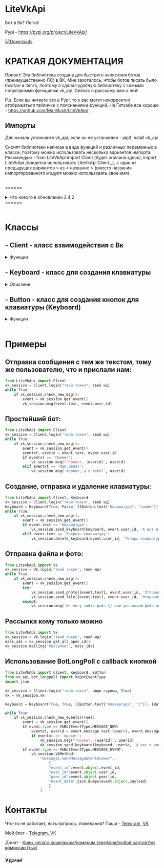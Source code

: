 # LiteVkApi
Бот в Вк? Легко!

Pypi - https://pypi.org/project/LiteVkApi/

[![Downloads](https://pepy.tech/badge/litevkapi)](https://pepy.tech/project/litevkapi)


# КРАТКАЯ ДОКУМЕНТАЦИЯ
Привет! Эта библиотека создана для быстрого написания ботов (преимущественно ЛС) в ВК. Мне захотелось, чтобы ботов писать было быстро и легко, поэтому я сделал удобную библиотеку с самыми популярными функциями vk_api. Сейчас я расскажу вам о ней!

P.s. Если вы читаете это в PypI, то у вас могут некорректно отображаться таблички с пояснениями функций. На Гитхабе все хорошо - https://github.com/Ma-Mush/LiteVkApi/

## Импорты
Для начала установите vk_api, если он не установлен - pip3 install vk_api

Скрипт библиотеки написан в виде функций и различных переменных в классе, поэтому можно использовать несколько вариантов импорта:
Рекомендую - from LiteVkApi import Client (будет описана здесь), import LiteVkApi (придется использовать LiteVkApi.Client._), < один из предыдущих вариантов > as < название > (вместо названия импортированного модуля можно использовать свое имя)

<br>======
 <details>  <summary> Что нового в обновлении 2.4.2</summary> 

### - Изменены параметры фунцкий Client.check_new_msg и Client.check_new_events
Теперь они принимают параметр botlongpoll (True/False, по умолчанию - False). Он определяет, использовать ЛонгПул для ботов или общий. Разница в том, что у общего привычный формат возращения событий - event.text и тд. ЛонгПул для ботов же имеет бОльшие возможности. Так, с его помощью можно получать отвтеты на callback кнопки с полезной нагрузкой (payload), такие как snack_bar. Но и формат ответа для "традиционных" типов событий у них другой. Так, при получении сообщения его текст будет записан в event.message.text. Пример кода с кнопкой и обработкой сообщений будет в соответсвующем разделе внизу документации.


</details> 
======<br>
<br>


# Классы

## - Client - класс взаимодействия с Вк

<details> <summary>Функции</summary> 

* ## Client.login(token, id_group, userbot, my_key, my_server, my_ts) *
    ### Функция ВСЕГДА имеет объект Client
    Функция регистрирует вас на сервере ВКонтакте и возвращает сессию в переменную.
    <details> <summary>Параметры</summary>

    Название  | Что это?
    ------------- | -------------
    token | Токен сообщества в виде строки (например 'a244f42a6eaec65dbeh1ee13aab8ce7355311448868357e545c27cd648025c8a31ee66f4528a0a4ca98be')
    id_group | id группы в числовом виде (например 200397283), если используется юзер-бот - любое число или None (нужен, только если вы используете токен группы)
    userbot | Для страницы (а не для группы) вы используете бота? (True/False) По умолчанию False
    get_session | Если True - возвращает сессию в переменную (для удобства использования вместе vk_api). По умолчанию False
    ост. | Настройки для беседы, узать тут - https://vk.com/dev/groups.getLongPollServer

    </details>

* ## _.get_session()
    Возвращает сессию Вконтакте, т.е. ели вы уже вошли через Client.login и вам надо пользоваться обычным vk_api, то вы можете использовать эту сессию, чтобы не входить снова. (Тоже самое на vk_api - vk_session = vk_api.VkApi(token = токен))

* ## Client.give_session(session) *
    #### Функция ВСЕГДА имеет объект Client
    Регистрирует вашу сессию Вк, но только если вы уже входили через другие api и передали ее в параметр session (для vk_api сессия получается через session = vk_api.VkApi(token = токен))
    <details> <summary>Параметры</summary>

    Название  | Что это?
    ------------- | -------------
    session | Сессия в Вк от vk_api
    ост. | Настройки для беседы, узать тут - https://vk.com/dev/groups.getLongPollServer
        
    </details> 
        
* ## _.msg(text, userid, photo, files, keyboard, reply_to)
    Отправляет сообщение пользователю по ID / беседе по ее номеру с заданным текстом
    <details> <summary>Параметры</summary>
        
    Название  | Что это?
    ------------- | -------------
    text | Текст сообщения 
    userid | ID пользователя/беседы для отправкии сообщеия
    photo | Массив с путями до фотографий, которые нужно отправить
    files | Массив с путями до файлов, которые нужно отправить
    keyboard | Клавиатура, полученная с помощью Keyboard (подробнее - ниже)
    reply_to | ID сообщения, на котороее нужно ответить
        
    </details> 

* ## _.send_message(text, userid, photo, files, keyboard, reply_to)
    То же самое, что и _.msg

* ## _.edit_message(text, userid, messid, photo, files, keyboard)
    Изменяет сообщение по ID
    <details> <summary>Параметры</summary>
        
    Название  | Что это?
    ------------- | -------------
    text | Текст сообщения 
    userid | ID пользователя/беседы, куда было отправлено сообщение
    messid | ID сообщения, которое нужно изменить
    photo | Массив с путями до фотографий, которые нужно отправить
    files | Массив с путями до файлов, которые нужно отправить
    keyboard | Клавиатура, полученная с помощью Keyboard (подробнее - ниже)

    </details> 

* ## _.check_new_msg(botlongpoll)
    Используется для проверки новых сообщений (возвращает True / False)
    <details> <summary>Параметры</summary>

    Название  | Что это?
    ------------- | -------------
    botlongpoll | Использовать ЛонгПул для ботов или общий (True / False)? По умолчанию False

    </details> 

* ## _.check_new_events(botlongpoll)
    Используется для проверки любых новых событий (а не только сообщений, как в check_new_msg). В остальном - аналогичная функция. (возвращает True / False)
    <details> <summary>Параметры</summary>

    Название  | Что это?
    ------------- | -------------
    botlongpoll | Использовать ЛонгПул для ботов или общий (True / False)? По умолчанию False

    </details> 
    
* ## _.get_event()
    Возвращает данные о новом сообщении при его наличии. Основные параметры выданных данных - user_id / chat_id, text. Подробнее в документации vk_api.

* ## _.send_photo(file_names, userid, msg, keyboard)
    Отправляет фото с сообщением / без него пользователю/беседе.
    <details> <summary>Параметры</summary>
        
    Название  | Что это?
    ------------- | -------------
    file_name | массив файлов в директории запущенного питон-файла или полный путь к нему
    userid | ID пользователя/беседы для отправкии сообщеия
    msg | Текст сообщения (по умолчанию без него)
    keyboard | Клавиатура, полученная с помощью Keyboard (подробнее - ниже)
        
    </details> 

* ## _.send_file(file_names, userid, msg, keyboard)
    Отправляет файл с сообщением / без него пользователю/беседе.
    <details> <summary>Параметры</summary>
        
    Название  | Что это?
    ------------- | -------------
    file_names | Массив файлов в директории запущенного питон-файла или полный путь к нему
    userid | ID пользователя/беседы для отправкии сообщеия
    msg | Текст сообщения (по умолчанию без него)
    keyboard | Клавиатура, полученная с помощью Keyboard (подробнее - ниже)

    </details> 

* ## _.send_keyboard(keyboard, userid, msg)
    Отправляем пользователю созданнуб раннее клавиатуру
    <details> <summary>Параметры</summary>
        
    Название  | Что это?
    ------------- | -------------
    keyboard | Клавиатура, созданная раннее
    userid | Ид пользователя / беседы
    msg | Сообщение при отправке клавиатуры (по умолчанию 'Клавиатура!')
        
    </details> 

* ## _.delete_keyboard(userid, msg)
    Удаляет клавиатуру у пользователя. 
    <details> <summary>Параметры</summary>
        
    Название  | Что это?
    ------------- | -------------
    userid | Ид пользователя / беседы
    msg | Сообщение при удалении клавиатуры (по умолчанию 'Клавиатура закрыта!')

    </details>  
    
* ## _.mailing(text, userids, safe)
    Делает рассылку независимо от других действий (бот будет отвечать во время рассылки).
    <details> <summary>Параметры</summary>
        
    Название  | Что это?
    ------------- | -------------
    text | Текст сообщения
    userids | Массив с ID пользователей / бесед (например - [123456, 1234567, 12345678])
    safe | Массив с ID пользователей / бесед, которые отказались от рассылки, по умолчанию таких нет

    </details> 
    
* ## _.get_all_message_data()
    Возвращает массив со словарями с данными о последних сообщениях всех чатов, где находился бот (и ЛС, и беседы, и боты). Внимание! Функция достаточно долгая для ботов с большой аудиторией. Может занимать от долей секунды до нескольких минут.
    <details> <summary>Что находится в словарях:</summary>

    Название  | Что это?
    ------------- | -------------
    date | Количиство секунд с 01.01.1970 00:00 UTC, также как time.time()
    from_id | Id группы или пользователя, кто отправил последнее сообщение (может быть как и бот, так и пользователь)
    id | Id этого сообщения
    out | 0 / 1, 0 - последнее сообщение присали вам, 1 - последнее сообщение прислали вы
    peer_id | Id чата - chat_id если это беседа, user_id если это Лс (ну или id группы если это бот)
    random_id | Какой рандомный Id у сообщения (нужен для его отправки, фактически бесполезен)
    text | Текст сообщения
    attachments | Описание вложений (фото, видео, файлы, стикеры и тд.) последнего сообщения (если это просто текст - [])
    admin_author_id | Если out=1 и писал не бот, а человек, то в этот параметр передается id админа, который писал сообщение
    update_time | Если сообщение редактировали, то передается время редактирования в формате, как в date
    conversation_message_id | Уникальный автоматически увеличивающийся номер для всех сообщений с этим peer
    fwd_messages | Массив пересланных сообщений, если они есть (если нет - [])
    important | В документации не нашел, скорее всего избарнный (важный) чат или нет (True/False)
    is_hidden | В документации не нашел, скорее всего скрытое сообщение (удалено у меня) или нет (но это не точно) (True/False)

    </details> 
        

* ## _.get_all_open_id(message_data)
    Возвращает в переменную массив с Id всех пользоватлей, которые когда-либо писали боту или id бесед, где он находится (куда ему можно писать - для рассылки)
    <details> <summary>Параметры</summary>
        
    Название  | Что это?
    ------------- | -------------
    message_data | Данные, полученные с помощью get_all_message_data*, по умолчанию None, функция * вызывается автоматически

    </details>  
    
* ## _.VkMethod(method_name, arg)
    Возвращает в переменную данные, полученные в результате запроса с помощью Вк-метода. Создана для удобства, чтобы не имортировать vk_api и получать сессию)
    <details> <summary>Параметры</summary>
    
    Название  | Что это?
    ------------- | -------------
    method_name | Назване Вк-метода (все методы тут - https://vk.com/dev/methods )
    arg | Параметры для метода в виде словаря

    </details> 
    
</details>

## - Keyboard - класс для создания клавиатуры 
<details> <summary>Описание</summary>
    
Название  | Что это?
------------- | -------------
permanent | При True - клавиатуру можно нажимать много раз, при False - пропадает после первого
inline | При True - клавиатура в сообщении, при False - как обычно, снизу экрана
buttons* | Двойной массив, заполенный массивами, в которых объекты - кнопки, полученные из класса Buttons (ниже)


    * Подробнее про праметр "buttons". Это двойной массив, имеет вид [[кнопка, кнопка], [кнопка]]. Как нетрудно догадаться - вложенные массивы подразумевают строки с кнопками. То есть, если вы хотите разместить 2 кнопки на первой строке, а еще 1 на второй - используйте конструкнию выше. При 3-ух кнопках по одной на строке - [[кнопка], [кнопка], [кнопка]]. 
</details>

## - Button - класс для создания кнопок для клавиатуры (Keyboard)
<details> <summary>Функции</summary> 

* ## Button.text(label, color, callback, payload)
    Возвращает обычную кнопку с текстом
    <details> <summary>Параметры</summary>
    
    Название  | Что это?
    ------------- | -------------
    label | Текст кнопки
    color | Цвет (Синий - 'primary', '0', 'синий'; Белый - 'secondary', '1', 'белый'; Красный - 'negative', '2', 'красный'; Зелёный - 'positive', '3', 'зеленый')
    callback | Коллбэк это кнопка или нет (True/False)
    payload | Данные для старых клиентов ВК (я сам хз че это, в доке Вк так написано)

    </details>


* ## Button.url(label, link, payload)
    Возвращает кнопку с ссылкой
    <details> <summary>Параметры</summary>

    Название  | Что это?
    ------------- | -------------
    label | Текст кнопки
    link | Ссылка, которая будет открыта при нажатии
    payload | Данные для старых клиентов ВК

    </details>

* ## Button.open_app(app_id, owner_id, label, hash, payload)
    Возвращает кнопку для открытия указанного приложения VK mini apps
    <details> <summary>Параметры</summary>

    Название  | Что это?
    ------------- | -------------
    app_id | ID приложения
    app_hash | Хэш приложения
    label | Текст кнопки
    hash | Хэш 
    payload | Данные для старых клиентов ВК

    </details>

* ## Button.vk_pay(hash, payload)
    Возвращает кнопку для открытия VK pay
    <details> <summary>Параметры</summary>

    Название  | Что это?
    ------------- | -------------
    hash | Хэш аккаунта VK pay
    payload | Данные для старых клиентов ВК

    </details>

</details> <br> 


# Примеры
## Отправка сообщения с тем же текстом, тому же пользователю, что и прислали нам:
```python
from LiteVkApi import Client
vk_session = Client.login("твой токен", твой ид)
while True:
    if vk_session.check_new_msg():
        event = vk_session.get_event()
        vk_session.msg(event.text, event.user_id)
```
## Простейший бот:
```python
from LiteVkApi import Client
vk_session = Client.login("твой токен", твой ид)
while True:
    if vk_session.check_new_msg():
        event = vk_session.get_event()
        eventxt, userid = event.text, event.user_id
        if eventxt == 'Привет':
            vk_session.msg(f'Привет, {userid}', userid)
        elif eventxt == 'Как дела?':
            vk_session.msg('Хорошо, а у тебя?', userid)
```
## Создание, отправка и удаление клавиатуры:
```python
from LiteVkApi import Client, Keyboard
vk_session = Client.login("твой токен", твой ид)
keyboard = Keyboard(True, False, [[Button.text("Клавиатура", "синий")], [Button.text("Закрыть клавиатуру", "синий")], [Button.url("Создатель библиотеки", "https://vk.com/maks.mushtriev2")]])
while True:
    if vk_session.check_new_msg():
        event = vk_session.get_event()
        if event.text == 'Клавиатура':
            vk_session.send_keyboard(keyboard, event.user_id, 'А вот и клавиатура!')
        elif event.text == 'Закрыть клавиатуру':
            vk_session.delete_keyboard(event.user_id, 'Теперь клавиатура закрыта!')
```
## Отправка файла и фото:
```python
from LiteVkApi import Vk
vk_session = Vk.login("твой токен", твой ид)
while True:
    if vk_session.check_new_msg():
        event = vk_session.get_event()
        try:
            vk_session.send_photo([event.text], event.user_id, 'Отправляю фото...')
            vk_session.send_file([event.text], event.user_id, 'Отправляю файл...')
        except:
            vk_session.msg('Не могу найти файл {} или указанный файл не является фотографией'.format(event.text), event.user_id)
```
## Рассылка кому только можно
```python
from LiteVkApi import Vk
vk_session = Vk.login("твой токен", твой ид)
mass_ids = vk_session.get_all_open_id()
vk_session.mailing('Рассылка!', mass_ids)
```
## Использование BotLongPoll с callback кнопкой
```python
from LiteVkApi import Client, Keyboard, Button 
from vk_api.bot_longpoll import VkBotEventType 
import json 
 
vk_session = Client.login("твой токен", айди группы, True) 
vk = vk_session.vk

keyboard = Keyboard(True, True, [[Button.text("Клавиатура", "3")], [Button.text("Закрыть клавиатуру", "1")], [Button.text("Создатель библиотеки", "2", True, {"type": "show_snackbar", "text": "MaMush"})]]) 

while True: 
    if vk_session.check_new_events(True):
        event = vk_session.get_event() 
        if event.type == VkBotEventType.MESSAGE_NEW:
            eventxt, userid = event.message.text.lower(), event.message.from_id
            if eventxt == 'привет': 
                vk_session.msg(f'Привет, {userid}', userid) 
                vk_session.send_keyboard(keyboard, userid, 'А вот и клавиатура!') 
        if event.type == VkBotEventType.MESSAGE_EVENT: 
            vk_session.VkMethod(
                "messages.sendMessageEventAnswer", 
                    {
                    "event_id":event.object.event_id, 
                    "user_id":event.object.user_id, 
                    "peer_id":event.object.peer_id,  
                    "event_data":json.dumps(event.object.payload)
                    }
                )
```

# Контакты

Что-то не работает, есть вопросы, пожелания? Пиши - [Telegram](https://t.me/Error_mak25), [VK](https://vk.com/maks.mushtriev2)

Мой блог - [Telegram](https://t.me/mamush_blog),  [VK](https://vk.com/mamush_blog)

Донат - [Киви, оплата кошельком/номером телефона/любой картой без комиссии (тык)](https://qiwi.com/n/NADEZNIEINVEST)


### Удачи!
